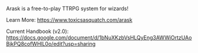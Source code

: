 Arask is a free-to-play TTRPG system for wizards!

Learn More: 
https://www.toxicsasquatch.com/arask

Current Handbook (v2.0): 
https://docs.google.com/document/d/1bNuXKzbVsHLQyEng3AWWiOrtzUAoBjkPQ8cofWHlL0o/edit?usp=sharing
